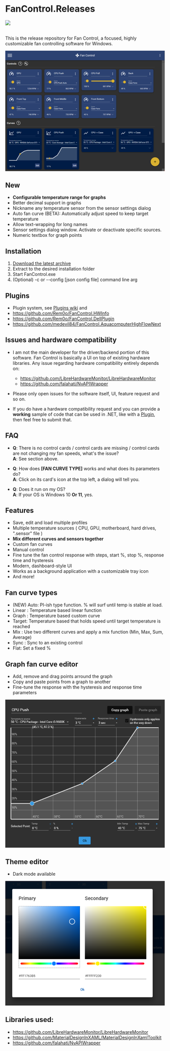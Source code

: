 # FanControl.Releases

[<img src="https://www.paypalobjects.com/webstatic/mktg/logo/pp_cc_mark_37x23.jpg">](https://www.paypal.com/cgi-bin/webscr?cmd=_donations&business=N4JPSTUQHRJM8&currency_code=USD&source=url&item_name=Fan+Control)
##
This is the release repository for Fan Control, a focused, highly customizable fan controlling software for Windows.


![Fan Control](Images/MainUI.png)

## New
* <b> Configurable temperature range for graphs </b>
* Better decimal support in graphs
* Nickname any temperature sensor from the sensor settings dialog
* Auto fan curve (BETA): Automatically adjust speed to keep target temperature
* Allow text-wrapping for long names
* Sensor settings dialog window. Activate or deactivate specific sources.
* Numeric textbox for graph points

## Installation

1. [Download the latest archive](/FanControl.zip?raw=true)
2. Extract to the desired installation folder
3. Start FanControl.exe
4. (Optional) -c or --config [json config file] command line arg 

## Plugins

* Plugin system, see [Plugins wiki](https://github.com/Rem0o/FanControl.Releases/wiki/Plugins) and
* https://github.com/Rem0o/FanControl.HWInfo
* https://github.com/Rem0o/FanControl.DellPlugin
* https://github.com/medevil84/FanControl.AquacomputerHighFlowNext

## Issues and hardware compatibility

* I am not the main developer for the driver/backend portion of this software. Fan Control is basically a UI on top of existing hardware libraries. Any issue regarding hardware compatibility entirely depends on:
  * https://github.com/LibreHardwareMonitor/LibreHardwareMonitor
  * https://github.com/falahati/NvAPIWrapper
  
* Please only open issues for the software itself, UI, feature request and so on.
* If you do have a hardware compatibility request and you can provide a <b>working</b> sample of code that can be used in .NET, like with a [Plugin](https://github.com/Rem0o/FanControl.Releases/wiki/Plugins), then feel free to submit that.

## FAQ
* <b>Q</b>: There is no control cards / control cards are missing / control cards are not changing my fan speeds, what's the issue?
<br><b>A</b>: See section above.

* <b>Q</b>: How does <b>[FAN CURVE TYPE]</b> works and what does its parameters do?
<br><b>A</b>: Click on its card's icon at the top left, a dialog will tell you.
* <b>Q</b>: Does it run on my OS?
<br><b>A</b>: If your OS is Windows 10 <b> Or 11</b>, yes.

## Features

* Save, edit and load multiple profiles
* Multiple temperature sources ( CPU, GPU, motherboard, hard drives, ".sensor" file )
* <b>Mix different curves and sensors together</b>
* Custom fan curves
* Manual control
* Fine tune the fan control response with steps, start %, stop %, response time and hysteresis
* Modern, dashboard-style UI
* Works as a background application with a customizable tray icon
* And more!

## Fan curve types

* (NEW) Auto: PI-ish type function. % will surf until temp is stable at load. 
* Linear : Temperature based linear function
* Graph : Temperature based custom curve
* Target: Temperature based that holds speed until target temperature is reached
* Mix : Use two different curves and apply a mix function (Min, Max, Sum, Average)
* Sync : Sync to an existing control
* Flat: Set a fixed %

## Graph fan curve editor

* Add, remove and drag points arround the graph
* Copy and paste points from a graph to another
* Fine-tune the response with the hysteresis and response time parameters

![Fan Control](Images/GraphDialog.png)

## Theme editor

* Dark mode available

![Fan Control](Images/ColorsDialog.png)

## Libraries used:
* https://github.com/LibreHardwareMonitor/LibreHardwareMonitor
* https://github.com/MaterialDesignInXAML/MaterialDesignInXamlToolkit
* https://github.com/falahati/NvAPIWrapper
